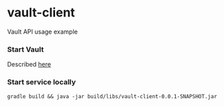 # vault-client
Vault API usage example

### Start Vault

Described [here](vault/README.md)

### Start service locally

`gradle build && java -jar build/libs/vault-client-0.0.1-SNAPSHOT.jar`
